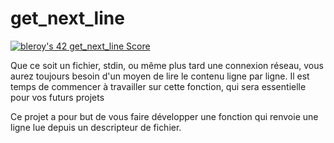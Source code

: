 # get_next_line

[![bleroy's 42 get_next_line Score](https://badge42.vercel.app/api/v2/cl20ljboz005009l98d0knx65/project/2404058)](https://github.com/JaeSeoKim/badge42)

Que ce soit un fichier, stdin, ou même plus tard une connexion réseau, vous aurez toujours besoin d'un moyen de lire le contenu ligne par ligne. Il est temps de commencer à travailler sur cette fonction, qui sera essentielle pour vos futurs projets

Ce projet a pour but de vous faire développer une fonction qui renvoie une ligne
lue depuis un descripteur de fichier.
